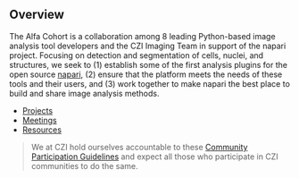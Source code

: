 ## Overview

The Alfa Cohort is a collaboration among 8 leading Python-based image analysis tool developers and the CZI Imaging Team in support of the napari project. Focusing on detection and segmentation of cells, nuclei, and structures, we seek to (1) establish some of the first analysis plugins for the open source [napari](https://napari.org), (2) ensure that the platform meets the needs of these tools and their users, and (3) work together to make napari the best place to build and share image analysis methods.

- [Projects](projects)
- [Meetings](meetings)
- [Resources](resources)


> We at CZI hold ourselves accountable to these [Community Participation Guidelines](https://chanzuckerberg.com/science/our-values-approach/#community-participation-guidelines) and expect all those who participate in CZI communities to do the same.
